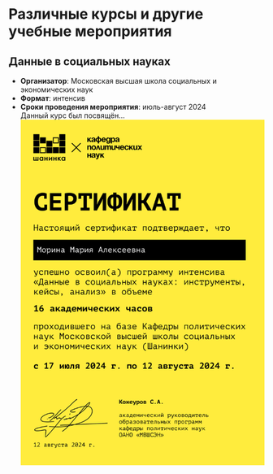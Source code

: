 # Различные курсы и другие учебные мероприятия
## Данные в социальных науках
- **Организатор**: Московская высшая школа социальных и экономических наук
- **Формат**: интенсив
- **Сроки проведения мероприятия**: июль-август 2024  
Данный курс был посвящён...
![Сертификат](/Морина_Данные_в_социальных_науках.png)
